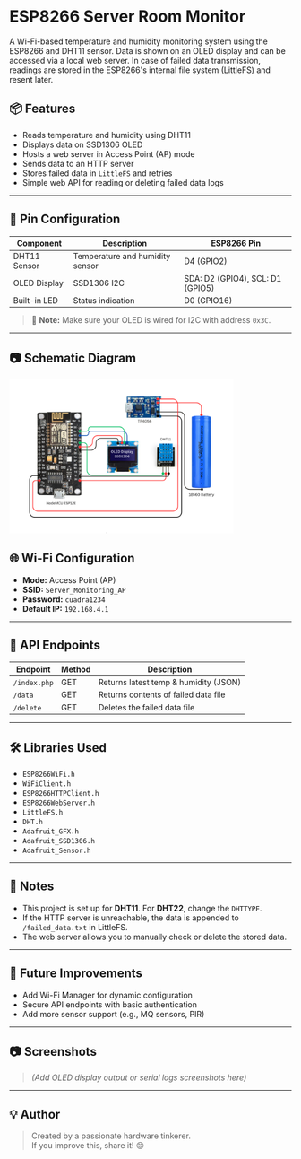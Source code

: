 # ESP8266 Server Room Monitor

A Wi-Fi-based temperature and humidity monitoring system using the ESP8266 and DHT11 sensor. Data is shown on an OLED display and can be accessed via a local web server. In case of failed data transmission, readings are stored in the ESP8266's internal file system (LittleFS) and resent later.

## 📦 Features

- Reads temperature and humidity using DHT11
- Displays data on SSD1306 OLED
- Hosts a web server in Access Point (AP) mode
- Sends data to an HTTP server
- Stores failed data in `LittleFS` and retries
- Simple web API for reading or deleting failed data logs

---

## 🔌 Pin Configuration

| Component       | Description                      | ESP8266 Pin |
|----------------|----------------------------------|-------------|
| DHT11 Sensor   | Temperature and humidity sensor  | D4 (GPIO2)  |
| OLED Display   | SSD1306 I2C                      | SDA: D2 (GPIO4), SCL: D1 (GPIO5) |
| Built-in LED   | Status indication                | D0 (GPIO16) |

> 📌 **Note:** Make sure your OLED is wired for I2C with address `0x3C`.

---

## 📷 Schematic Diagram

<img src="image/image.png" alt="System Display" width="400"/>


## 🌐 Wi-Fi Configuration

- **Mode:** Access Point (AP)
- **SSID:** `Server_Monitoring_AP`
- **Password:** `cuadra1234`
- **Default IP:** `192.168.4.1`

---

## 📁 API Endpoints

| Endpoint       | Method | Description                          |
|----------------|--------|--------------------------------------|
| `/index.php`   | GET    | Returns latest temp & humidity (JSON)|
| `/data`        | GET    | Returns contents of failed data file |
| `/delete`      | GET    | Deletes the failed data file         |

---

## 🛠️ Libraries Used

- `ESP8266WiFi.h`
- `WiFiClient.h`
- `ESP8266HTTPClient.h`
- `ESP8266WebServer.h`
- `LittleFS.h`
- `DHT.h`
- `Adafruit_GFX.h`
- `Adafruit_SSD1306.h`
- `Adafruit_Sensor.h`

---

## 📝 Notes

- This project is set up for **DHT11**. For **DHT22**, change the `DHTTYPE`.
- If the HTTP server is unreachable, the data is appended to `/failed_data.txt` in LittleFS.
- The web server allows you to manually check or delete the stored data.

---

## 🧠 Future Improvements

- Add Wi-Fi Manager for dynamic configuration
- Secure API endpoints with basic authentication
- Add more sensor support (e.g., MQ sensors, PIR)

---

## 📷 Screenshots

> *(Add OLED display output or serial logs screenshots here)*

---

## 💡 Author

> Created by a passionate hardware tinkerer.  
> If you improve this, share it! 😊


